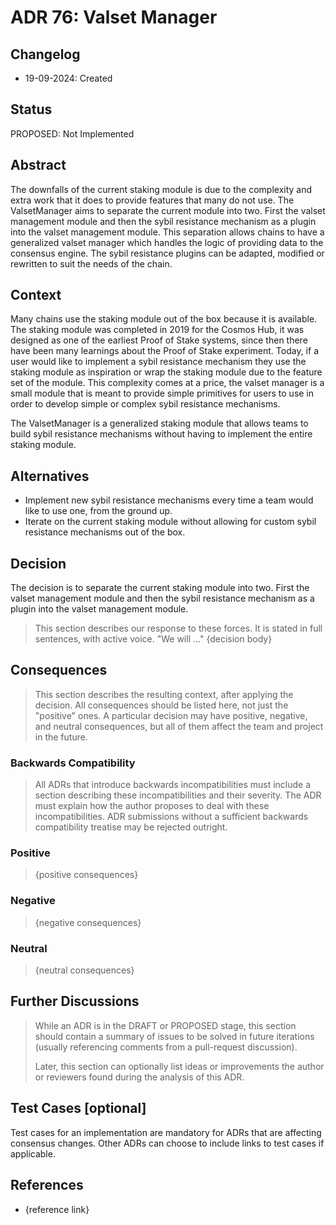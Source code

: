# ADR 76: Valset Manager

## Changelog

* 19-09-2024: Created

## Status

PROPOSED: Not Implemented


## Abstract

The downfalls of the current staking module is due to the complexity and extra work that it does to provide features that many do not use. The ValsetManager aims to separate the current module into two. First the valset management module and then the sybil resistance mechanism as a plugin into the valset management module. This separation allows chains to have a generalized valset manager which handles the logic of providing data to the consensus engine. The sybil resistance plugins can be adapted, modified or rewritten to suit the needs of the chain.

## Context

Many chains use the staking module out of the box because it is available. The staking module was completed in 2019 for the Cosmos Hub, it was designed as one of the earliest Proof of Stake systems, since then there have been many learnings about the Proof of Stake experiment. Today, if a user would like to implement a sybil resistance mechanism they use the staking module as inspiration or wrap the staking module due to the feature set of the module. This complexity comes at a price, the valset manager is a small module that is meant to provide simple primitives for users to use in order to develop simple or complex sybil resistance mechanisms.

The ValsetManager is a generalized staking module that allows teams to build sybil resistance mechanisms without having to implement the entire staking module.

## Alternatives

* Implement new sybil resistance mechanisms every time a team would like to use one, from the ground up.
* Iterate on the current staking module without allowing for custom sybil resistance mechanisms out of the box.

## Decision

The decision is to separate the current staking module into two. First the valset management module and then the sybil resistance mechanism as a plugin into the valset management module.

> This section describes our response to these forces. It is stated in full
> sentences, with active voice. "We will ..."
> {decision body}

## Consequences

> This section describes the resulting context, after applying the decision. All
> consequences should be listed here, not just the "positive" ones. A particular
> decision may have positive, negative, and neutral consequences, but all of them
> affect the team and project in the future.

### Backwards Compatibility

> All ADRs that introduce backwards incompatibilities must include a section
> describing these incompatibilities and their severity. The ADR must explain
> how the author proposes to deal with these incompatibilities. ADR submissions
> without a sufficient backwards compatibility treatise may be rejected outright.

### Positive

> {positive consequences}

### Negative

> {negative consequences}

### Neutral

> {neutral consequences}

## Further Discussions

> While an ADR is in the DRAFT or PROPOSED stage, this section should contain a
> summary of issues to be solved in future iterations (usually referencing comments
> from a pull-request discussion).
> 
> Later, this section can optionally list ideas or improvements the author or
> reviewers found during the analysis of this ADR.

## Test Cases [optional]

Test cases for an implementation are mandatory for ADRs that are affecting consensus
changes. Other ADRs can choose to include links to test cases if applicable.

## References

* {reference link}
